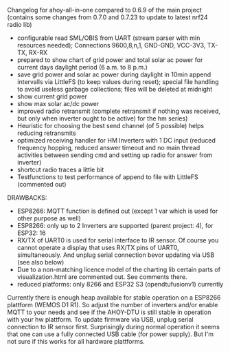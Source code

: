 Changelog for ahoy-all-in-one compared to 0.6.9 of the main project (contains some changes from 0.7.0 and 0.7.23 to update to latest nrf24 radio lib)

- configurable read SML/OBIS from UART (stream parser with min resources needed); Connections 9600,8,n,1, GND-GND, VCC-3V3, TX-TX, RX-RX
- prepared to show chart of grid power and total solar ac power for current days daylight period (6 a.m. to 8 p.m.)
- save grid power and solar ac power during daylight in 10min append intervalls via LittleFS (to keep values during reset); special file handling to avoid useless garbage collections; files will be deleted at midnight
- show current grid power
- show max solar ac/dc power
- improved radio retransmit (complete retransmit if nothing was received, but only when inverter ought to be active) for the hm series)
- Heuristic for choosing the best send channel (of 5 possible) helps reducing retransmits
- optimized receiving handler for HM Inverters with 1 DC input (reduced frequency hopping, reduced answer timeout and no main thread activities between sending cmd and setting up radio for answer from inverter)
- shortcut radio traces a little bit
- Testfunctions to test performance of append to file with LittleFS (commented out)

DRAWBACKS:
- ESP8266: MQTT function is defined out (except 1 var which is used for other purpose as well)
- ESP8266: only up to 2 Inverters are supported (parent project: 4), for ESP32: 16
- RX/TX of UART0 is used for serial interface to IR sensor. Of course you cannot operate a display that uses RX/TX pins of UART0, simultaneously. And unplug serial connection bevor updating via USB (see also below)
- Due to a non-matching licence model of the charting lib certain parts of visualization.html are commented out. See comments there.
- reduced platforms: only 8266 and ESP32 S3 (opendtufusionv1) currently

Currently there is enough heap available for stable operation on a ESP8266 plattform (WEMOS D1 R1). So adjust the number of inverters and/or enable MQTT to your needs and see if the AHOY-DTU is still stable in operation with your hw plattform.
To update firmware via USB, unplug serial connection to IR sensor first. Surprisingly during normal operation it seems that one can use a fully connected USB cable (for power supply). But I'm not sure if this works for all hardware plattforms.

